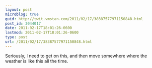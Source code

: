 ```yaml
---
layout: post
microblog: true
guid: http://twit.vmstan.com/2011/02/17/38387577971150848.html
post_id: 3044017
date: 2011-02-17T18:01:26-0600
lastmod: 2011-02-17T18:01:26-0600
type: post
url: /2011/02/17/38387577971150848.html
---
```

Seriously, I need to get on this, and then move somewhere where the weather is like this all the time.
